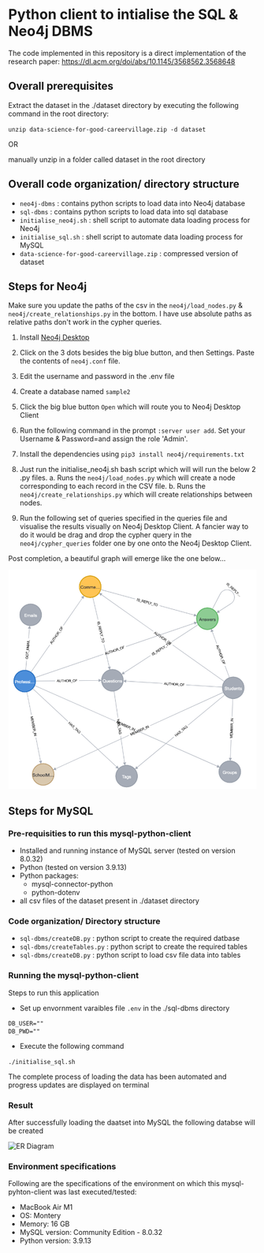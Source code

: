 # Python client to intialise the SQL & Neo4j DBMS

The code implemented in this repository is a direct implementation of the research paper: https://dl.acm.org/doi/abs/10.1145/3568562.3568648

## Overall prerequisites
Extract the dataset in the ./dataset directory by executing the following command in the root directory:

`unzip data-science-for-good-careervillage.zip -d dataset`

OR 

manually unzip in a folder called dataset in the root directory

## Overall code organization/ directory structure
- `neo4j-dbms` : contains python scripts to load data into Neo4j database
- `sql-dbms` : contains python scripts to load data into sql database
- `initialise_neo4j.sh` : shell script to automate data loading process for Neo4j
- `initialise_sql.sh` : shell script to automate data loading process for MySQL
- `data-science-for-good-careervillage.zip` : compressed version of dataset

## Steps for Neo4j


Make sure you update the paths of the csv in the `neo4j/load_nodes.py` & `neo4j/create_relationships.py` in the bottom. I have use absolute paths as relative paths don't work in the cypher queries. 


1. Install [Neo4j Desktop](https://neo4j.com/download/)
2. Click on the 3 dots besides the big blue button, and then Settings. Paste the contents of `neo4j.conf` file.
3. Edit the username and password in the .env file
4. Create a database named `sample2`
5. Click the big blue button `Open` which will route you to Neo4j Desktop Client
6. Run the following command in the prompt `:server user add`. Set your Username & Password=and assign the role 'Admin'.
7. Install the dependencies using `pip3 install neo4j/requirements.txt`
8. Just run the initialise_neo4j.sh bash script which will will run the below 2 .py files. 
    a. Runs the `neo4j/load_nodes.py` which will create a node corresponding to each record in the CSV file.
    b. Runs the `neo4j/create_relationships.py` which will create relationships between nodes.

9. Run the following set of queries specified in the queries file and visualise the results visually on Neo4j Desktop Client. 
A fancier way to do it would be drag and drop the cypher query in the `neo4j/cypher_queries` folder one by one onto the Neo4j Desktop Client.

Post completion, a beautiful graph will emerge like the one below...

![image](./neo4j-dbms/images/schema.png)

## Steps for MySQL

### Pre-requisities to run this mysql-python-client
- Installed and running instance of MySQL server (tested on version 8.0.32)
- Python (tested on version 3.9.13)
- Python packages:
    - mysql-connector-python
    - python-dotenv
- all csv files of the dataset present in ./dataset directory

### Code organization/ Directory structure
- `sql-dbms/createDB.py` : python script to create the required datbase
- `sql-dbms/createTables.py` : python script to create the required tables
- `sql-dbms/createDB.py` : python script to load csv file data into tables

### Running the mysql-python-client
Steps to run this application
- Set up envornment varaibles file `.env` in the ./sql-dbms directory
```
DB_USER=""
DB_PWD=""
```
- Execute the following command

`./initialise_sql.sh`

The complete process of loading the data has been automated and progress updates are displayed on terminal

### Result
After successfully loading the daatset into MySQL the following databse will be created

![ER Diagram](https://user-images.githubusercontent.com/26086412/237060808-940d1ae2-9532-49a2-9b0b-73f8fc7d3a9e.png)

### Environment specifications
Following are the specifications of the environment on which this mysql-pyhton-client  was last executed/tested: 
- MacBook Air M1
- OS: Montery
- Memory: 16 GB
- MySQL version: Community Edition - 8.0.32
- Python version: 3.9.13


